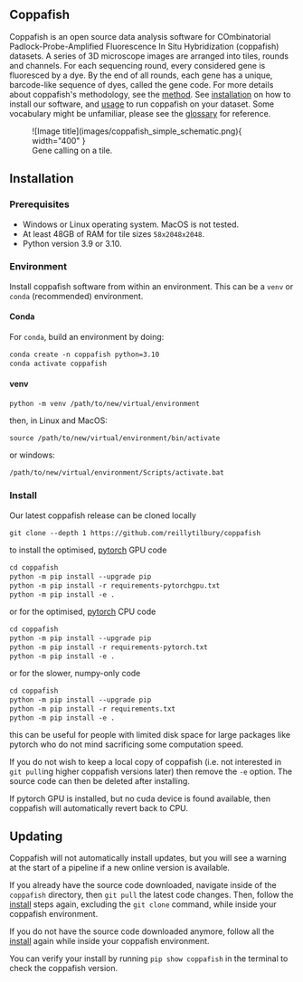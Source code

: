 ## Coppafish

Coppafish is an open source data analysis software for COmbinatorial Padlock-Probe-Amplified Fluorescence In Situ 
Hybridization (coppafish) datasets. A series of 3D microscope images are arranged into tiles, rounds and channels. For 
each sequencing round, every considered gene is fluoresced by a dye. By the end of all rounds, each gene has a unique, 
barcode-like sequence of dyes, called the gene code. For more details about coppafish's methodology, see the 
[method](method.md). See [installation](#installation) on how to install our software, and [usage](basic_usage.md) to 
run coppafish on your dataset. Some vocabulary might be unfamiliar, please see the [glossary](glossary.md) for 
reference.

<figure markdown="span">
  ![Image title](images/coppafish_simple_schematic.png){ width="400" }
  <figcaption>Gene calling on a tile.</figcaption>
</figure>

## Installation

### Prerequisites

* Windows or Linux operating system. MacOS is not tested.
* At least 48GB of RAM for tile sizes `58x2048x2048`.
* Python version 3.9 or 3.10.

### Environment

Install coppafish software from within an environment. This can be a `venv` or `conda` (recommended) environment.

#### Conda

For `conda`, build an environment by doing:
```console
conda create -n coppafish python=3.10
conda activate coppafish
```

#### venv

```console
python -m venv /path/to/new/virtual/environment
```
then, in Linux and MacOS:
```console
source /path/to/new/virtual/environment/bin/activate
```
or windows:
```console
/path/to/new/virtual/environment/Scripts/activate.bat
```

### Install

Our latest coppafish release can be cloned locally
```console
git clone --depth 1 https://github.com/reillytilbury/coppafish
```

to install the optimised, [pytorch](https://github.com/pytorch) GPU code
```console
cd coppafish
python -m pip install --upgrade pip
python -m pip install -r requirements-pytorchgpu.txt
python -m pip install -e .
```

or for the optimised, [pytorch](https://github.com/pytorch) CPU code
```console
cd coppafish
python -m pip install --upgrade pip
python -m pip install -r requirements-pytorch.txt
python -m pip install -e .
```

or for the slower, numpy-only code
```console
cd coppafish
python -m pip install --upgrade pip
python -m pip install -r requirements.txt
python -m pip install -e .
```

this can be useful for people with limited disk space for large packages like pytorch who do not mind sacrificing 
some computation speed.

If you do not wish to keep a local copy of coppafish (i.e. not interested in `git pull`ing higher coppafish versions 
later) then remove the `-e` option. The source code can then be deleted after installing.

If pytorch GPU is installed, but no cuda device is found available, then coppafish will automatically revert back to 
CPU.

## Updating

Coppafish will not automatically install updates, but you will see a warning at the start of a pipeline if a new online 
version is available.

If you already have the source code downloaded, navigate inside of the `coppafish` directory, then `git pull` the 
latest code changes. Then, follow the [install](#install) steps again, excluding the `git clone` command, while inside 
your coppafish environment.

If you do not have the source code downloaded anymore, follow all the [install](#install) again while inside your 
coppafish environment.

You can verify your install by running `pip show coppafish` in the terminal to check the coppafish version.
